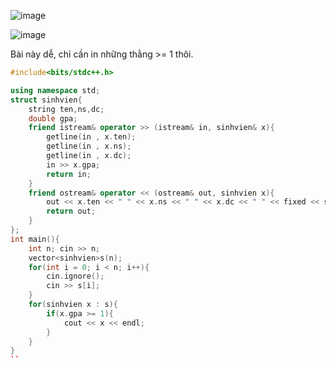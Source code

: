 ![image](https://github.com/Llam-a/Practice_Cpp/assets/115911041/7cb8ad5d-fcc2-4c70-a0aa-b0adaa5984c2)

![image](https://github.com/Llam-a/Practice_Cpp/assets/115911041/e742ae8a-b4aa-4688-a414-67f9f9a144d6)

Bài này dễ, chỉ cần in những thằng >= 1 thôi.

```cpp
#include<bits/stdc++.h>

using namespace std;
struct sinhvien{
    string ten,ns,dc;
    double gpa;
    friend istream& operator >> (istream& in, sinhvien& x){
        getline(in , x.ten);
        getline(in , x.ns);
        getline(in , x.dc);
        in >> x.gpa;
        return in;
    }
    friend ostream& operator << (ostream& out, sinhvien x){
        out << x.ten << " " << x.ns << " " << x.dc << " " << fixed << setprecision(2) << x.gpa;
        return out;
    }
};
int main(){
    int n; cin >> n;
    vector<sinhvien>s(n);
    for(int i = 0; i < n; i++){
        cin.ignore();
        cin >> s[i];
    }
    for(sinhvien x : s){
        if(x.gpa >= 1){
            cout << x << endl;
        }
    }
}
``
